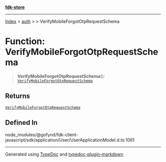 [**fdk-store**](../../../README.md)
***

[Index](../../../API.md) > [auth](../../README.md) > [<internal>](../README.md) > VerifyMobileForgotOtpRequestSchema

# Function: VerifyMobileForgotOtpRequestSchema

> **VerifyMobileForgotOtpRequestSchema**(): [`VerifyMobileForgotOtpRequestSchema`](../type-aliases/type-alias.VerifyMobileForgotOtpRequestSchema.md)

## Returns

[`VerifyMobileForgotOtpRequestSchema`](../type-aliases/type-alias.VerifyMobileForgotOtpRequestSchema.md)

## Defined In

node\_modules/@gofynd/fdk-client-javascript/sdk/application/User/UserApplicationModel.d.ts:1061

***
Generated using [TypeDoc](https://typedoc.org/) and [typedoc-plugin-markdown](https://www.npmjs.com/package/typedoc-plugin-markdown)
